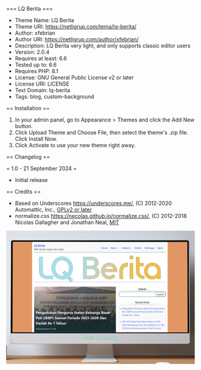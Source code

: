 === LQ Berita ===

* Theme Name: LQ Berita
* Theme URI: https://netligrup.com/tema/lq-berita/
* Author: xfebrian
* Author URI: https://netligrup.com/author/xfebrian/
* Description: LQ Berita very light, and only supports classic editor users
* Version: 2.0.4
* Requires at least: 6.6
* Tested up to: 6.6
* Requires PHP: 8.1
* License: GNU General Public License v2 or later
* License URI: LICENSE
* Text Domain: lq-berita
* Tags: blog, custom-background

== Installation ==

1. In your admin panel, go to Appearance > Themes and click the Add New button.
2. Click Upload Theme and Choose File, then select the theme's .zip file. Click Install Now.
3. Click Activate to use your new theme right away.

== Changelog ==

= 1.0 - 21 September 2024 =
* Initial release

== Credits ==

* Based on Underscores https://underscores.me/, (C) 2012-2020 Automattic, Inc., [GPLv2 or later](https://www.gnu.org/licenses/gpl-2.0.html)
* normalize.css https://necolas.github.io/normalize.css/, (C) 2012-2018 Nicolas Gallagher and Jonathan Neal, [MIT](https://opensource.org/licenses/MIT)

![screenshot](screenshot.png)